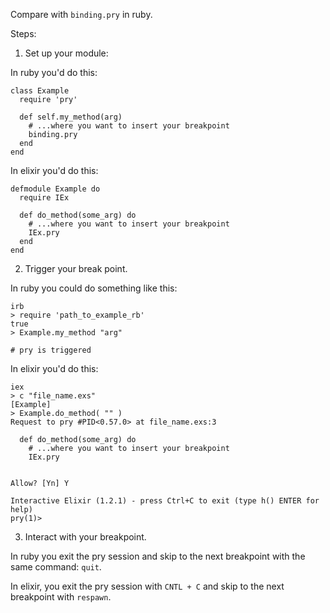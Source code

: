 Compare with `binding.pry` in ruby.

Steps:

1. Set up your module:

In ruby you'd do this:
```
class Example
  require 'pry'

  def self.my_method(arg)
    # ...where you want to insert your breakpoint
    binding.pry
  end
end
```

In elixir you'd do this:
```
defmodule Example do
  require IEx

  def do_method(some_arg) do
    # ...where you want to insert your breakpoint
    IEx.pry
  end
end
```

2. Trigger your break point.

In ruby you could do something like this:

```
irb
> require 'path_to_example_rb'
true
> Example.my_method "arg"

# pry is triggered
```

In elixir you'd do this:

``` shell
iex
> c "file_name.exs"
[Example]
> Example.do_method( "" )
Request to pry #PID<0.57.0> at file_name.exs:3

  def do_method(some_arg) do
    # ...where you want to insert your breakpoint
    IEx.pry


Allow? [Yn] Y

Interactive Elixir (1.2.1) - press Ctrl+C to exit (type h() ENTER for help)
pry(1)>
```

3. Interact with your breakpoint.

In ruby you exit the pry session and skip to the next breakpoint with the
same command: `quit`.

In elixir, you exit the pry session with `CNTL + C` and skip to the next
breakpoint with `respawn`.

